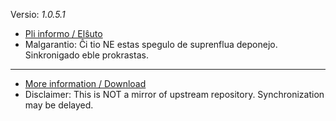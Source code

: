 [//]: # (do not edit me; start)

Versio: _1.0.5.1_

[//]: # (do not edit me; end)


- [Pli informo / Elŝuto](../../../subfiles/about.bcma.md)
- Malgarantio: Ĉi tio NE estas spegulo de suprenflua deponejo. Sinkronigado eble prokrastas.

-----

- [More information / Download](../../../subfiles/about.bcma.md)
- Disclaimer: This is NOT a mirror of upstream repository. Synchronization may be delayed.
